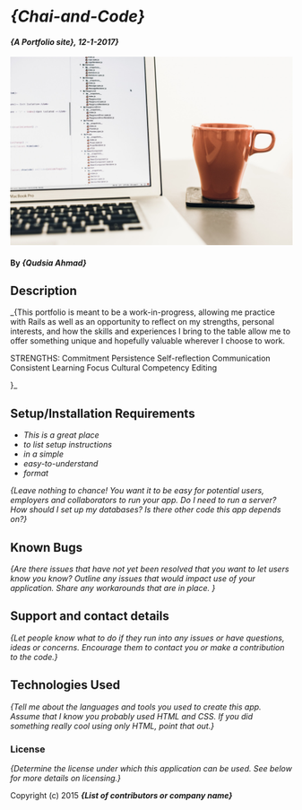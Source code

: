 # _{Chai-and-Code}_

#### _{A Portfolio site}, 12-1-2017}_

![Chai-and-Code](readmeimages/coffee.jpeg "Title")

#### By _**{Qudsia Ahmad}**_

## Description

_{This portfolio is meant to be a work-in-progress, allowing me practice with Rails as well as an opportunity to reflect on my strengths,  personal interests, and how the skills and experiences I bring to the table allow me to offer something unique and hopefully valuable wherever I choose to work.

  STRENGTHS:
  Commitment
  Persistence
  Self-reflection
  Communication
  Consistent Learning
  Focus
  Cultural Competency
  Editing

   }_

## Setup/Installation Requirements

* _This is a great place_
* _to list setup instructions_
* _in a simple_
* _easy-to-understand_
* _format_

_{Leave nothing to chance! You want it to be easy for potential users, employers and collaborators to run your app. Do I need to run a server? How should I set up my databases? Is there other code this app depends on?}_

## Known Bugs

_{Are there issues that have not yet been resolved that you want to let users know you know?  Outline any issues that would impact use of your application.  Share any workarounds that are in place. }_

## Support and contact details

_{Let people know what to do if they run into any issues or have questions, ideas or concerns.  Encourage them to contact you or make a contribution to the code.}_

## Technologies Used

_{Tell me about the languages and tools you used to create this app. Assume that I know you probably used HTML and CSS. If you did something really cool using only HTML, point that out.}_

### License

*{Determine the license under which this application can be used.  See below for more details on licensing.}*

Copyright (c) 2015 **_{List of contributors or company name}_**
